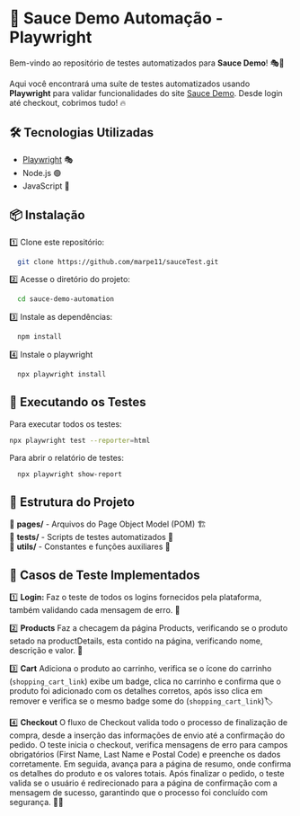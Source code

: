 # 🛒 Sauce Demo Automação - Playwright

Bem-vindo ao repositório de testes automatizados para **Sauce Demo**! 🎭🚀

Aqui você encontrará uma suíte de testes automatizados usando **Playwright** para validar funcionalidades do site [Sauce Demo](https://www.saucedemo.com). Desde login até checkout, cobrimos tudo! 🔥

## 🛠️ Tecnologias Utilizadas

- [Playwright](https://playwright.dev/) 🎭
- Node.js 🟢
- JavaScript 📝

## 📦 Instalação

1️⃣ Clone este repositório:

```sh
  git clone https://github.com/marpe11/sauceTest.git
```

2️⃣ Acesse o diretório do projeto:

```sh
  cd sauce-demo-automation
```

3️⃣ Instale as dependências:

```sh
  npm install
```
4️⃣ Instale o playwright

```sh
  npx playwright install  
```

## 🚀 Executando os Testes

Para executar todos os testes:

```sh
npx playwright test --reporter=html
```
Para abrir o relatório de testes:

```sh
  npx playwright show-report
```
## 📜 Estrutura do Projeto

📂 **pages/** - Arquivos do Page Object Model (POM) 🏗️\
📂 **tests/** - Scripts de testes automatizados 🧪\
📂 **utils/** - Constantes e funções auxiliares 🔧

## 📌 Casos de Teste Implementados

1️⃣ **Login:** Faz o teste de todos os logins fornecidos pela plataforma, também validando cada mensagem de erro. 🔑

2️⃣ **Products** Faz a checagem da página Products, verificando se o produto setado na productDetails, esta contido na página, verificando nome, descrição e valor. 🧭

3️⃣ **Cart** Adiciona o produto ao carrinho, verifica se o ícone do carrinho (`shopping_cart_link`) exibe um badge, clica no carrinho e confirma que o produto foi adicionado com os detalhes corretos, após isso clica em remover e verifica se o mesmo badge some do (`shopping_cart_link`)🏷️

4️⃣ **Checkout** O fluxo de Checkout valida todo o processo de finalização de compra, desde a inserção das informações de envio até a confirmação do pedido. O teste inicia o checkout, verifica mensagens de erro para campos obrigatórios (First Name, Last Name e Postal Code) e preenche os dados corretamente. Em seguida, avança para a página de resumo, onde confirma os detalhes do produto e os valores totais. Após finalizar o pedido, o teste valida se o usuário é redirecionado para a página de confirmação com a mensagem de sucesso, garantindo que o processo foi concluído com segurança. 🛒✅

